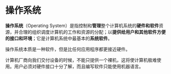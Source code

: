 # 操作系统

**操作系统**（Operating System）是指控制和**管理**整个计算机系统的**硬件和软件**资源，并合理的组织调度计算机的工作和资源的分配；以**提供给用户和其他软件方便的接口和环境**；它是计算机系统中最基本的**系统软件**。

操作系统本质是一种软件，但是比任何应用程序都更接近硬件。

计算机厂商向我们交付设备的时候，不能只提供一个裸机，这将使计算机极难使用。用户必须对硬件接口十分了解，而且编写软件只能使用机器语言。
